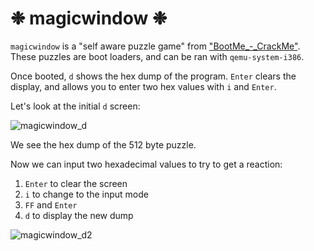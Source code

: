 # ❉ magicwindow ❉

`magicwindow` is a "self aware puzzle game" from ["BootMe_-_CrackMe"](https://xlogicx.net/BootMe_-_CrackMe.html). These puzzles are boot loaders, and can be ran with `qemu-system-i386`.

Once booted, `d` shows the hex dump of the program. `Enter` clears the display, and allows you to enter two hex values with `i` and `Enter`.

Let's look at the initial `d` screen:

![magicwindow_d](https://github.com/coldwx/coldwx.github.io/assets/170867841/c41344e0-33e4-4240-8ec0-3245146ce83e)

We see the hex dump of the 512 byte puzzle.

Now we can input two hexadecimal values to try to get a reaction:

1. `Enter` to clear the screen
2. `i` to change to the input mode
3. `FF` and `Enter`
4. `d` to display the new dump

![magicwindow_d2](https://github.com/coldwx/coldwx.github.io/assets/170867841/167d4bc6-89e6-42e6-97f5-fcc3e06b50a4)
